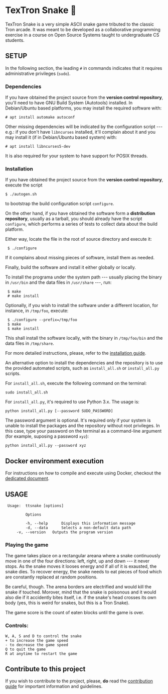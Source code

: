 # TexTron Snake 🐍

TexTron Snake is a very simple ASCII snake game tributed to the classic
Tron arcade. It was meant to be developed as a collaborative programming
exercise in a course on Open Source Systems taught to undergraduate CS
students.

## SETUP

In the following section, the leading `#` in commands indicates that it requires
administrative privileges (`sudo`).

### Dependencies


If you have obtained the project source from the __version control
repository__, you'll need to have GNU Build System (Autotools) installed.
In Debian/Ubuntu based platforms, you may install the required software with:

 ```
 # apt install automake autoconf
 ```

Other missing dependencies will be indicated by the configuration script ---
e.g.: if you don't have `libncurses` installed, it'll complain about it and you
may install it (if in Debian/Ubuntu based system) with:

```
# apt install libncurses5-dev
```

It is also required for your system to have support for POSIX threads.

### Installation

If you have obtained the project source from the __version control repository__,
execute the script

 ```
 $ ./autogen.sh
 ```

to bootstrap the build configuration script `configure`.

On the other hand, if you have obtained the software form a __distribution
repository__, usually as a tarball, you should already have the script
`configure`, which performs a series of tests to collect data about the build
platform.

Either way, locate the file in the root of source directory and execute it:

```
 $ ./configure
```

If it complains about missing pieces of software, install them as needed.


Finally, build the software and install it either globally or locally.

To install the programa under the system path --- usually placing the binary
in `/usr/bin` and the data files in `/usr/share` ---, run:

```
 $ make
 # make install
```

Optionally, if you wish to install the software under a different location,
 for instance, in `/tmp/foo`, execute:

```
 $ ./configure --prefix=/tmp/foo
 $ make
 $ make install
```

This shall install the software locally, with the binary in `/tmp/foo/bin`
and the data files in `/tmp/share`.

For more detailed instructions, please, refer to the
[installation guide](./INSTALL).

An alternative option to install the dependencies and the repository is to use the provided automated scripts, such as `install_all.sh` or `install_all.py` scripts. 

For `install_all.sh`, execute the following command on the terminal:

```sudo install_all.sh``` 

For `install_all.py`, it's required to use Python 3.x. The usage is:

```python install_all.py [--password SUDO_PASSWORD]```

The password argument is optional. It's required only if your system is unable to install the packages and the repository without root privileges. In this case, type your password on the terminal as a command-line argument (for example, suposing a password `xyz`):

```python install_all.py --password xyz```


## Docker environment execution

For instructions on how to compile and execute using Docker, checkout the [dedicated document](/docker_env/README.md).



## USAGE

```
 Usage:  ttsnake [options]

         Options

         -h, --help      Displays this information message
         -d, --data      Selects a non-default data path
	 -v, --version   Outputs the program version
```

### Playing the game

The game takes place on a rectangular areana where a snake continuously
move in one of the four directions: left, right, up and down --- it never
stops. As the snake moves it looses energy and if all of it is exausted, the
snake dies. To recover energy, the snake needs to eat pieces of food which
are constantly replaced at random positions.

Be careful, though. The arena borders are electrified and would kill the snake
if touched. Morover, mind that the snake is poisonous and it would also die if
it accidently bites itself, i.e. if the snake's head crosses its own body (yes,
this is weird for snakes, but this is a Tron Snake).

The game score is the count of eaten blocks until the game is over.

 ### Controls:
	W, A, S and D to control the snake
	+ to increase the game speed
	- to decrease the game speed
	Q to quit the game
	R at anytime to restart the game

## Contribute to this project

If you wish to contribute to the project, please, __do__ read the
[contribution guide](doc/CONTRIBUTING.md) for important information and
guidelines.
